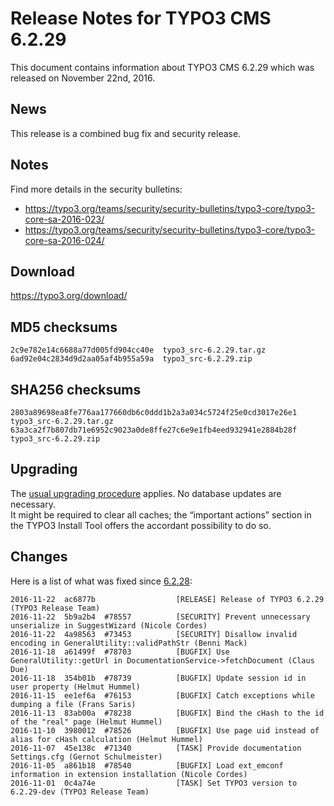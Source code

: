 Release Notes for TYPO3 CMS 6.2.29
==================================

This document contains information about TYPO3 CMS 6.2.29 which was
released on November 22nd, 2016.

News
----

This release is a combined bug fix and security release.

Notes
-----

Find more details in the security bulletins:

-   <https://typo3.org/teams/security/security-bulletins/typo3-core/typo3-core-sa-2016-023/>
-   <https://typo3.org/teams/security/security-bulletins/typo3-core/typo3-core-sa-2016-024/>

Download
--------

<https://typo3.org/download/>

MD5 checksums
-------------

    2c9e782e14c6688a77d005fd904cc40e  typo3_src-6.2.29.tar.gz
    6ad92e04c2834d9d2aa05af4b955a59a  typo3_src-6.2.29.zip

SHA256 checksums
----------------

    2803a89698ea8fe776aa177660db6c0ddd1b2a3a034c5724f25e0cd3017e26e1  typo3_src-6.2.29.tar.gz
    63a3ca2f7b807db71e6952c9023a0de8ffe27c6e9e1fb4eed932941e2884b28f  typo3_src-6.2.29.zip

Upgrading
---------

The [usual upgrading
procedure](https://docs.typo3.org/typo3cms/InstallationGuide/) applies.
No database updates are necessary.\
It might be required to clear all caches; the “important actions”
section in the TYPO3 Install Tool offers the accordant possibility to do
so.

Changes
-------

Here is a list of what was fixed since
[6.2.28](TYPO3_CMS_6.2.28 "wikilink"):

    2016-11-22  ac6877b                  [RELEASE] Release of TYPO3 6.2.29 (TYPO3 Release Team)
    2016-11-22  5b9a2b4  #78557          [SECURITY] Prevent unnecessary unserialize in SuggestWizard (Nicole Cordes)
    2016-11-22  4a98563  #73453          [SECURITY] Disallow invalid encoding in GeneralUtility::validPathStr (Benni Mack)
    2016-11-18  a61499f  #78703          [BUGFIX] Use GeneralUtility::getUrl in DocumentationService->fetchDocument (Claus Due)
    2016-11-18  354b01b  #78739          [BUGFIX] Update session id in user property (Helmut Hummel)
    2016-11-15  ee1ef6a  #76153          [BUGFIX] Catch exceptions while dumping a file (Frans Saris)
    2016-11-13  83ab00a  #78238          [BUGFIX] Bind the cHash to the id of the "real" page (Helmut Hummel)
    2016-11-10  3980012  #78526          [BUGFIX] Use page uid instead of alias for cHash calculation (Helmut Hummel)
    2016-11-07  45e138c  #71340          [TASK] Provide documentation Settings.cfg (Gernot Schulmeister)
    2016-11-05  a861b18  #78540          [BUGFIX] Load ext_emconf information in extension installation (Nicole Cordes)
    2016-11-01  0c4a74e                  [TASK] Set TYPO3 version to 6.2.29-dev (TYPO3 Release Team)


